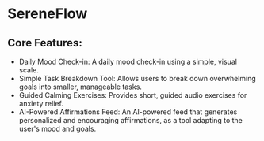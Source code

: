 # SereneFlow

## Core Features:

- Daily Mood Check-in: A daily mood check-in using a simple, visual scale.
- Simple Task Breakdown Tool: Allows users to break down overwhelming goals into smaller, manageable tasks.
- Guided Calming Exercises: Provides short, guided audio exercises for anxiety relief.
- AI-Powered Affirmations Feed: An AI-powered feed that generates personalized and encouraging affirmations, as a tool adapting to the user's mood and goals.
